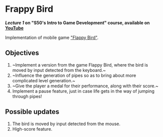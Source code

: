 # Frappy Bird
***Lecture 1* on "S50's Intro to Game Development" course, available on [YouTube](https://www.youtube.com/playlist?list=PLWKjhJtqVAbluXJKKbCIb4xd7fcRkpzoz)**
    
Implementation of mobile game ["Flappy Bird"](https://pt.wikipedia.org/wiki/Flappy_Bird).

## Objectives

1. ~Implement a version from the game Flappy Bird, where the bird is moved by input detected from the keyboard.~
2. ~Influence the generation of pipes so as to bring about more complicated level generation.~
3. ~Give the player a medal for their performance, along with their score.~
4. Implement a pause feature, just in case life gets in the way of jumping through pipes!

## Possible updates

1. The bird is moved by input detected from the mouse.
2. High-score feature. 
